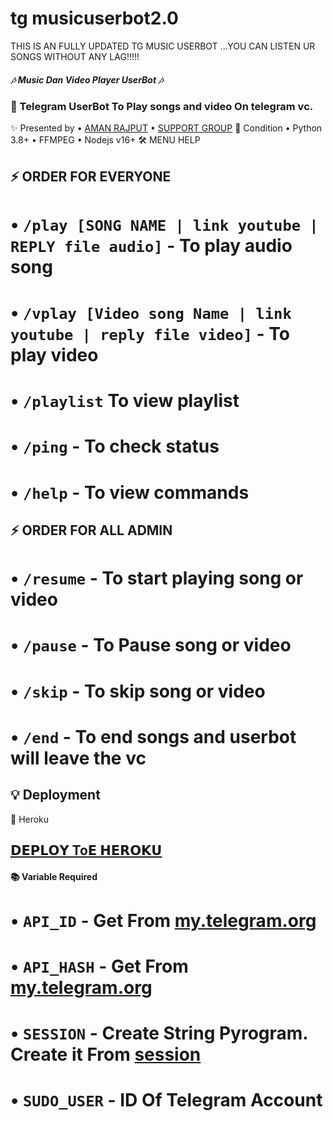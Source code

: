 # tg musicuserbot2.0
THIS IS AN FULLY UPDATED TG MUSIC USERBOT ...YOU CAN LISTEN UR SONGS WITHOUT ANY LAG!!!!!
##### 🎶 Music Dan Video Player UserBot 🎶
### 🤖 Telegram UserBot To Play songs and video On telegram vc.



✨ Presented by 
• [AMAN RAJPUT](https://t.me/itsamanrajput)
• [SUPPORT GROUP](https://t.me/join_us_fast)
📝 Condition
• Python 3.8+
• FFMPEG
• Nodejs v16+
🛠 MENU HELP
  

## ⚡ ORDER FOR EVERYONE
# • `/play [SONG NAME | link youtube | REPLY file audio]` - To play audio song
# • `/vplay [Video song Name | link youtube | reply file video]` - To play video
# • `/playlist` To view playlist
# • `/ping` - To check status
# • `/help` - To view commands

## ⚡ ORDER FOR ALL ADMIN
# • `/resume` - To start playing song or video
# • `/pause` - To Pause song or video
# • `/skip` - To skip song or video
# • `/end` - To end songs and userbot will leave the vc


## 💡 Deployment
💜 Heroku
 ## [𝗗𝗘𝗣𝗟𝗢𝗬 To𝗘 𝗛𝗘𝗥𝗢𝗞𝗨](https://heroku.com/deploy?template=https://github.com/amanrajput2001/musicuserbot2.0)

#### 📚 Variable Required
# • `API_ID` - Get From [my.telegram.org](https://my.telegram.org)
# • `API_HASH` - Get From [my.telegram.org](https://my.telegram.org)
# • `SESSION` - Create String Pyrogram. Create it From  [session](https://replit.com/@GoodBoysExe/string-session?lite=1&outputonly=1)
# • `SUDO_USER` - ID Of Telegram Account
